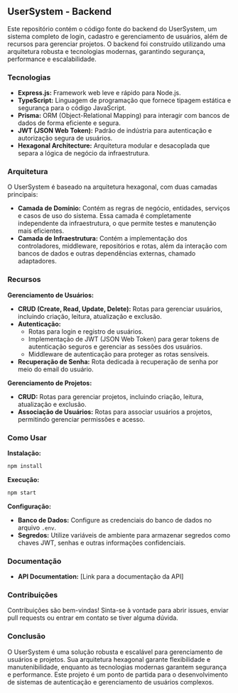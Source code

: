## UserSystem - Backend

Este repositório contém o código fonte do backend do UserSystem, um sistema completo de login, cadastro e gerenciamento de usuários, além de recursos para gerenciar projetos. O backend foi construído utilizando uma arquitetura robusta e tecnologias modernas, garantindo segurança, performance e escalabilidade.

### Tecnologias

- **Express.js:** Framework web leve e rápido para Node.js.
- **TypeScript:** Linguagem de programação que fornece tipagem estática e segurança para o código JavaScript.
- **Prisma:** ORM (Object-Relational Mapping) para interagir com bancos de dados de forma eficiente e segura.
- **JWT (JSON Web Token):** Padrão de indústria para autenticação e autorização segura de usuários.
- **Hexagonal Architecture:** Arquitetura modular e desacoplada que separa a lógica de negócio da infraestrutura.

### Arquitetura

O UserSystem é baseado na arquitetura hexagonal, com duas camadas principais:

- **Camada de Domínio:** Contém as regras de negócio, entidades, serviços e casos de uso do sistema. Essa camada é completamente independente da infraestrutura, o que permite testes e manutenção mais eficientes.
- **Camada de Infraestrutura:** Contém a implementação dos controladores, middleware, repositórios e rotas, além da interação com bancos de dados e outras dependências externas, chamado adaptadores.

### Recursos

**Gerenciamento de Usuários:**

- **CRUD (Create, Read, Update, Delete):** Rotas para gerenciar usuários, incluindo criação, leitura, atualização e exclusão.
- **Autenticação:**
  - Rotas para login e registro de usuários.
  - Implementação de JWT (JSON Web Token) para gerar tokens de autenticação seguros e gerenciar as sessões dos usuários.
  - Middleware de autenticação para proteger as rotas sensíveis.
- **Recuperação de Senha:** Rota dedicada à recuperação de senha por meio do email do usuário.

**Gerenciamento de Projetos:**

- **CRUD:** Rotas para gerenciar projetos, incluindo criação, leitura, atualização e exclusão.
- **Associação de Usuários:** Rotas para associar usuários a projetos, permitindo gerenciar permissões e acesso.

### Como Usar

**Instalação:**

```bash
npm install
```

**Execução:**

```bash
npm start
```

**Configuração:**

- **Banco de Dados:** Configure as credenciais do banco de dados no arquivo `.env`.
- **Segredos:** Utilize variáveis de ambiente para armazenar segredos como chaves JWT, senhas e outras informações confidenciais.

### Documentação

- **API Documentation:** [Link para a documentação da API]

### Contribuições

Contribuições são bem-vindas! Sinta-se à vontade para abrir issues, enviar pull requests ou entrar em contato se tiver alguma dúvida.

### Conclusão

O UserSystem é uma solução robusta e escalável para gerenciamento de usuários e projetos. Sua arquitetura hexagonal garante flexibilidade e manutenibilidade, enquanto as tecnologias modernas garantem segurança e performance. Este projeto é um ponto de partida para o desenvolvimento de sistemas de autenticação e gerenciamento de usuários complexos.
